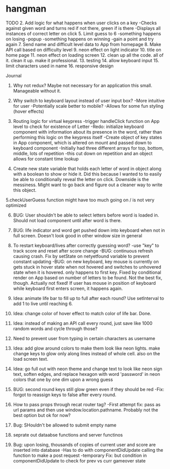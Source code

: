 # hangman

TODO
2. Add logic for what happens when user clicks on a key
  -Checks against given word and turns red if not there, green if is there
  -Displays all instances of correct letter on click
5. Limit guess to 6
  -something happens on losing
    -popup
  -something happens on winning
    -gain a point and try again
7. Send name and difficult level data to App from homepage
8. Make API call based on difficulty level
9. neon effect on light indicator
10. title on home page
11. neon effect on loading screen
12. clean up all the code. all of it. clean it up. make it professional.
13. testing
14. allow keyboard input
15. limit characters used in name
16. responsive design

Journal
1. Why not redux?
  Maybe not necessary for an application this small. Manageable without it.

2. Why switch to keyboard layout instead of user input box?
  -More intuitive for user
  -Potentially scale better to mobile?
  -Allows for some fun styling (hover effects)

3. Routing logic for virtual keypress
  -trigger handleClick function on App level to check for existence of Letter
  -Redo: initialize keyboard component with information about its presence in the word, rather than performing this logic on the keypress itself
  -Create object of key states in App component, which is altered on mount and passed down to keyboard component
    -Initially had three different arrays for top, bottom, middle, lots of repetition
    -this cut down on repetition and an object allows for constant time lookup

4. Create new state variable that holds each letter of word in object along with a boolean to show or hide it. Did this because I wanted to to easily be able to conditionally reveal the letter on click. Downside is the messiness. Might want to go back and figure out a cleaner way to write this object.

5.checkUserGuess function might have too much going on / is not very optimized

6. BUG: User shouldn't be able to select letters before word is loaded in. Should not load component until after word is there.

7. BUG: life indicator and word get pushed down into keyboard when not in full screen. Doesn't look good in other window size in general

8. To restart keyboard/lives after correctly guessing word?
  -use "key" to track score and reset after score change
  -BUG: continuous refresh causing crash. Fix by setState on netyetfound variable to prevent constant updating
  -BUG: on new keyboard, key mouse is currently on gets stuck in hover state when not hovered and switches to unhovered state when it is hovered. only happens to first key. Fixed by conditional render on App based on number of letters to be found. Not the best fix, though. Actually not fixed! If user has mouse in position of keyboard while keyboard first enters screen, it happens again.

9. Idea: animate life bar to fill up to full after each round? Use setInterval to add 1 to live until reaching 6.

10. Idea: change color of hover effect to match color of life bar. Done.

11. Idea: instead of making an API call every round, just save like 1000 random words and cycle through those?

12. Need to prevent user from typing in certain characters as username

13. Idea: add glow around colors to make them look like neon lights. make change keys to glow only along lines instead of whole cell. also on the load screen text.

14. Idea: go full out with neon theme and change text to look like neon sign text, soften edges, and replace hexagon with word 'password' in neon colors that one by one dim upon a wrong guess

15. BUG: second round keys still glow green even if they should be red
  -Fix: forgot to reassign keys to false after every round.

16. How to pass props through recat router <Link> tag?
  -First attempt fix: pass as url params and then use window.location.pathname. Probably not the best option but ok for now?

17. Bug: SHouldn't be allowed to submit empty name

18. seprate out dataabse functions and server functinos

19. Bug: upon losing, thousands of copies of current user and score are inserted into database
  -Has to do with componentDidUpdate calling the function to make a post request
  -temporary Fix: but condition in componentDidUpdate to check for prev vs curr gameover state
